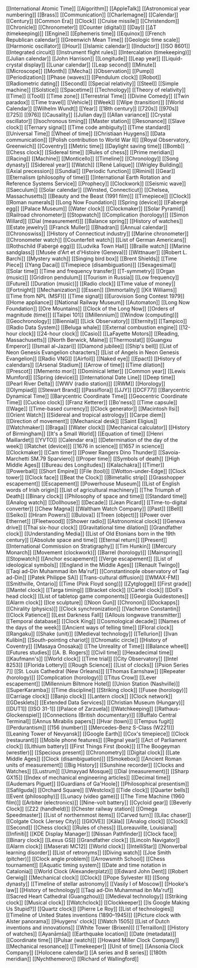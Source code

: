 [[International Atomic Time]]
[[Algorithm]]
[[AppleTalk]]
[[Astronomical year numbering]]
[[Brass]]
[[Communication]]
[[Charlemagne]]
[[Calendar]]
[[Century]]
[[Common Era]]
[[Clock]]
[[Cruise missile]]
[[Christendom]]
[[Chronicle]]
[[Chronometer]]
[[Counter (digital)]]
[[Day]]
[[ΔT (timekeeping)]]
[[Engine]]
[[Ephemeris time]]
[[Equinox]]
[[French Republican calendar]]
[[Greenwich Mean Time]]
[[Geologic time scale]]
[[Harmonic oscillator]]
[[Hour]]
[[Islamic calendar]]
[[Inductor]]
[[ISO 8601]]
[[Integrated circuit]]
[[Instrument flight rules]]
[[Intercalation (timekeeping)]]
[[Julian calendar]]
[[John Harrison]]
[[Longitude]]
[[Leap year]]
[[Liquid-crystal display]]
[[Lunar calendar]]
[[Leap second]]
[[Minute]]
[[Microscope]]
[[Month]]
[[Mecha]]
[[Observation]]
[[Pump]]
[[Periodization]]
[[Phase (waves)]]
[[Pendulum clock]]
[[Robot]]
[[Radiometric dating]]
[[Second]]
[[Special relativity]]
[[Steel]]
[[Simple machine]]
[[Solstice]]
[[Spacetime]]
[[Technology]]
[[Theory of relativity]]
[[Time]]
[[Tool]]
[[Time zone]]
[[Terrestrial Time]]
[[Divine Comedy]]
[[Twin paradox]]
[[Time travel]]
[[Vehicle]]
[[Week]]
[[Wipe (transition)]]
[[World Calendar]]
[[Wilhelm Wundt]]
[[Year]]
[[18th century]]
[[720s]]
[[970s]]
[[725]]
[[976]]
[[Causality]]
[[Julian day]]
[[Allan variance]]
[[Crystal oscillator]]
[[Isochronous timing]]
[[Master station]]
[[Resonance]]
[[Slave clock]]
[[Ternary signal]]
[[Time code ambiguity]]
[[Time standard]]
[[Universal Time]]
[[Wheel of time]]
[[Christiaan Huygens]]
[[Data communication]]
[[Polish contribution to World War II]]
[[Royal Observatory, Greenwich]]
[[Coventry]]
[[Metric time]]
[[Daylight saving time]]
[[Bomb]]
[[Chess clock]]
[[Sidereal time]]
[[Rules of chess]]
[[Prime meridian]]
[[Racing]]
[[Machine]]
[[Monticello]]
[[Timeline]]
[[Chronology]]
[[Song dynasty]]
[[Sidereal year]]
[[Watch]]
[[René Lalique]]
[[Wrigley Building]]
[[Axial precession]]
[[Sundial]]
[[Periodic function]]
[[Rimini]]
[[Gear]]
[[Eternalism (philosophy of time)]]
[[International Earth Rotation and Reference Systems Service]]
[[Prophecy]]
[[Clockwork]]
[[Seismic wave]]
[[Saeculum]]
[[Solar calendar]]
[[Winsted, Connecticut]]
[[Chelsea, Massachusetts]]
[[Beauty and the Beast (1991 film)]]
[[Timepiece]]
[[Clock]]
[[Roman numerals]]
[[Long Now Foundation]]
[[Spring (device)]]
[[Fabergé egg]]
[[Palace Museum]]
[[Water clock]]
[[Clockmaker]]
[[Solar Pyramid]]
[[Railroad chronometer]]
[[Stopwatch]]
[[Complication (horology)]]
[[Simon Willard]]
[[Dial (measurement)]]
[[Balance spring]]
[[History of watches]]
[[Estate jewelry]]
[[Franck Muller]]
[[Bhadran]]
[[Annual calendar]]
[[Chronoswiss]]
[[History of Connecticut industry]]
[[Marine chronometer]]
[[Chronometer watch]]
[[Counterfeit watch]]
[[List of German Americans]]
[[Rothschild (Fabergé egg)]]
[[Ludvika Town Hall]]
[[Braille watch]]
[[Marine sandglass]]
[[Musée d'Art et d'Histoire (Geneva)]]
[[Wittnauer]]
[[Robert L. Barchi]]
[[Mystery watch]]
[[Singing bird box]]
[[Brent Shields]]
[[Time Piece]]
[[Yang Dacai]]
[[Timepiece (disambiguation)]]
[[Sexagesimal]]
[[Solar time]]
[[Time and frequency transfer]]
[[T-symmetry]]
[[Organ (music)]]
[[Gridiron pendulum]]
[[Tourism in Russia]]
[[Low frequency]]
[[Future]]
[[Duration (music)]]
[[Radio clock]]
[[Time value of money]]
[[Fortnight]]
[[Mechanization]]
[[Essen]]
[[Immortality]]
[[Kit Williams]]
[[Time from NPL (MSF)]]
[[Time signal]]
[[Eurovision Song Contest 1979]]
[[Home appliance]]
[[National Railway Museum]]
[[Automaton]]
[[Long Now Foundation]]
[[Ore Mountains]]
[[Clock of the Long Now]]
[[Orders of magnitude (time)]]
[[Taipei 101]]
[[Millennium]]
[[Window (computing)]]
[[Geochronology]]
[[Biennial]]
[[Lick Observatory]]
[[Eternity]]
[[Tampico]]
[[Radio Data System]]
[[Beluga whale]]
[[External combustion engine]]
[[12-hour clock]]
[[24-hour clock]]
[[Casio]]
[[LaFayette Motors]]
[[Reading, Massachusetts]]
[[North Berwick, Maine]]
[[Thermostat]]
[[Guangxu Emperor]]
[[Ismail al-Jazari]]
[[Diamond jubilee]]
[[Ship's bell]]
[[List of Neon Genesis Evangelion characters]]
[[List of Angels in Neon Genesis Evangelion]]
[[Radio VNG]]
[[Airfoil]]
[[Naked eye]]
[[Epact]]
[[History of calendars]]
[[Arsenal Stadium]]
[[Arrow of time]]
[[Time dilation]]
[[Prescot]]
[[Memento mori]]
[[Dominical letter]]
[[Common year]]
[[Lewis Mumford]]
[[Spring (device)]]
[[International Date Line]]
[[Deep time]]
[[Pearl River Delta]]
[[WWV (radio station)]]
[[RWM]]
[[Horology]]
[[Olympiad]]
[[Stewart Brand]]
[[Passiflora]]
[[JJY]]
[[DCF77]]
[[Barycentric Dynamical Time]]
[[Barycentric Coordinate Time]]
[[Geocentric Coordinate Time]]
[[Cuckoo clock]]
[[Franz Ketterer]]
[[Bo'ness]]
[[Time capsule]]
[[Wage]]
[[Time-based currency]]
[[Clock generator]]
[[Macintosh IIsi]]
[[Orient Watch]]
[[Sidereal and tropical astrology]]
[[Carpe diem]]
[[Direction of movement]]
[[Mechanical desk]]
[[Saint Eligius]]
[[Watchmaker]]
[[Braga]]
[[Water clock]]
[[Mechanical calculator]]
[[History of Birmingham]]
[[It's a Small World]]
[[Equation of time]]
[[Henri Maillardet]]
[[YVTO]]
[[Calendar era]]
[[Determination of the day of the week]]
[[Ratchet (device)]]
[[1676 in science]]
[[1657 in science]]
[[Clockmaker]]
[[Cam timer]]
[[Power Rangers Dino Thunder]]
[[Savoia-Marchetti SM.79 Sparviero]]
[[Proper time]]
[[Symbols of death]]
[[High Middle Ages]]
[[Bureau des Longitudes]]
[[Kalachakra]]
[[Timer]]
[[Powerball]]
[[Short Empire]]
[[File (tool)]]
[[Wotton-under-Edge]]
[[Clock tower]]
[[Clock face]]
[[Beat the Clock]]
[[Bimetallic strip]]
[[Grasshopper escapement]]
[[Escapement]]
[[Powerhouse Museum]]
[[List of English words of Irish origin]]
[[List of agricultural machinery]]
[[The Triumph of Death]]
[[Binary clock]]
[[Philosophy of space and time]]
[[Standard time]]
[[Analog watch]]
[[Dollhouse]]
[[Decade]]
[[Jean Picard]]
[[Time-to-digital converter]]
[[Chew Magna]]
[[Waltham Watch Company]]
[[Past]]
[[Bell]]
[[Seiko]]
[[Hiram Powers]]
[[Bulova]]
[[Treen (object)]]
[[Power over Ethernet]]
[[Fleetwood]]
[[Shower radio]]
[[Astronomical clock]]
[[Geneva drive]]
[[Thai six-hour clock]]
[[Gravitational time dilation]]
[[Grandfather clock]]
[[Understanding Media]]
[[List of Old Etonians born in the 19th century]]
[[Absolute space and time]]
[[Eternal return]]
[[Present]]
[[International Commission on Stratigraphy]]
[[Tim Hunkin]]
[[Mercury Monarch]]
[[Movement (clockwork)]]
[[Barrel (horology)]]
[[Mainspring]]
[[Stopwatch]]
[[Anchor escapement]]
[[Verge escapement]]
[[List of ideological symbols]]
[[England in the Middle Ages]]
[[Renault Twingo]]
[[Taqi ad-Din Muhammad ibn Ma'ruf]]
[[Constantinople observatory of Taqi ad-Din]]
[[Patek Philippe SA]]
[[Trans-cultural diffusion]]
[[WMAX-FM]]
[[Smithville, Ontario]]
[[Time (Pink Floyd song)]]
[[Zytglogge]]
[[First grade]]
[[Mantel clock]]
[[Targa timing]]
[[Bracket clock]]
[[Cartel clock]]
[[Doll's head clock]]
[[List of tabletop game components]]
[[Georgia Guidestones]]
[[Alarm clock]]
[[Ice sculpture]]
[[Noon Gun]]
[[Chronon]]
[[Dockapps]]
[[Chirality (physics)]]
[[Clock synchronization]]
[[Vacheron Constantin]]
[[Clock Patience]]
[[Lest Darkness Fall]]
[[Allouis longwave transmitter]]
[[Temporal database]]
[[Clock King]]
[[Cosmological decade]]
[[Names of the days of the week]]
[[Ancient ways of telling time]]
[[Floral clock]]
[[Rangaku]]
[[Shake (unit)]]
[[Medieval technology]]
[[Tellurion]]
[[Ivan Kulibin]]
[[South-pointing chariot]]
[[Chromatic circle]]
[[History of Coventry]]
[[Masaya Onosaka]]
[[The Unreality of Time]]
[[Balance wheel]]
[[Futures studies]]
[[A. B. Rogers]]
[[Civil time]]
[[Hexadecimal time]]
[[Kaufmann's]]
[[World clock]]
[[Time trial]]
[[City Observatory]]
[[Intel 8253]]
[[Florida Lottery]]
[[Rough Science]]
[[List of clocks]]
[[Psion Series 7]]
[[St. Louis Cathedral (New Orleans)]]
[[Thomas Earnshaw]]
[[Repeater (horology)]]
[[Complication (horology)]]
[[Titus Crow]]
[[Lever escapement]]
[[Millennium Biltmore Hotel]]
[[Union Station (Nashville)]]
[[SuperKaramba]]
[[Time discipline]]
[[Striking clock]]
[[Fusee (horology)]]
[[Carriage clock]]
[[Banjo clock]]
[[Lantern clock]]
[[Clock network]]
[[GDesklets]]
[[Extended Data Services]]
[[Christian Museum (Hungary)]]
[[DUT1]]
[[ISO 31-1]]
[[Palace of Zarzuela]]
[[Watchkeeping]]
[[Rathaus-Glockenspiel]]
[[Connections (British documentary)]]
[[Buffalo Central Terminal]]
[[Annus Mirabilis papers]]
[[Hvar (town)]]
[[Tempus fugit]]
[[Perdurantism]]
[[156 (number)]]
[[Mercedes-Benz S-Class (W221)]]
[[Leaning Tower of Nevyansk]]
[[Google Earth]]
[[Cox's timepiece]]
[[Clock (restaurant)]]
[[Mobile phone features]]
[[Regnal year]]
[[Act of Parliament clock]]
[[Lithium battery]]
[[First Things First (book)]]
[[The Boogeyman (wrestler)]]
[[Specious present]]
[[Chronometry]]
[[Digital clock]]
[[Late Middle Ages]]
[[Clock (disambiguation)]]
[[Smokebox]]
[[Ancient Roman units of measurement]]
[[Big History]]
[[Sunshine recorder]]
[[Clocks and Watches]]
[[Lustrum]]
[[Umayyad Mosque]]
[[Dial (measurement)]]
[[Sharp GX15]]
[[Index of mechanical engineering articles]]
[[Decimal time]]
[[Audemars Piguet]]
[[Guardians of Ga'Hoole]]
[[Philosophical presentism]]
[[Safilguda]]
[[Orchard Square]]
[[Westclox]]
[[Tide clock]]
[[Quarter bells]]
[[Event (philosophy)]]
[[Lunacy (video game)]]
[[The Time Machine (1960 film)]]
[[Arbiter (electronics)]]
[[Nine-volt battery]]
[[Cycloid gear]]
[[Beverly Clock]]
[[Z22 (handheld)]]
[[Chester railway station]]
[[Omega Speedmaster]]
[[List of northernmost items]]
[[Carved turn]]
[[Lilac chaser]]
[[Colgate Clock (Jersey City)]]
[[GIOVE]]
[[Kāla]]
[[Analog clock]]
[[Clock]]
[[Second]]
[[Chess clock]]
[[Rules of chess]]
[[Loreauville, Louisiana]]
[[Infiniti]]
[[KDE Display Manager]]
[[Nissan Pathfinder]]
[[Clock face]]
[[Binary clock]]
[[Lexus GS]]
[[Grandfather clock]]
[[Lincoln Navigator]]
[[Alarm clock]]
[[Maserati MC12]]
[[World clock]]
[[IntelliStar]]
[[Nonverbal learning disorder]]
[[List of retronyms]]
[[Diving watch]]
[[Joe Smith (pitcher)]]
[[Clock angle problem]]
[[Arrowsmith School]]
[[Chess tournament]]
[[Aquatic timing system]]
[[Date and time notation in Catalonia]]
[[World Clock (Alexanderplatz)]]
[[Edward John Dent]]
[[Robert Gerwig]]
[[Mechanical clock]]
[[Clock]]
[[Pope Sylvester II]]
[[Song dynasty]]
[[Timeline of stellar astronomy]]
[[Vasily I of Moscow]]
[[Hooke's law]]
[[History of technology]]
[[Taqi ad-Din Muhammad ibn Ma'ruf]]
[[Sacred Heart Cathedral (Guangzhou)]]
[[Medieval technology]]
[[Striking clock]]
[[Musical clock]]
[[Watchclock]]
[[Clockkeeper]]
[[Is Google Making Us Stupid?]]
[[Quartz clock]]
[[Pierre Le Roy]]
[[List of technologies]]
[[Timeline of United States inventions (1890–1945)]]
[[Picture clock with Alster panorama]]
[[Huygens' clock]]
[[Watch 1505]]
[[List of Dutch inventions and innovations]]
[[White Tower (Brixen)]]
[[Terraillon]]
[[History of watches]]
[[Ayanāṃśa]]
[[Earthquake location]]
[[Date (metadata)]]
[[Coordinate time]]
[[Pulsar (watch)]]
[[Howard Miller Clock Company]]
[[Mechanical resonance]]
[[Timekeeper]]
[[Unit of time]]
[[Ansonia Clock Company]]
[[Holocene calendar]]
[[A series and B series]]
[[180th meridian]]
[[Nychthemeron]]
[[Richard of Wallingford]]
